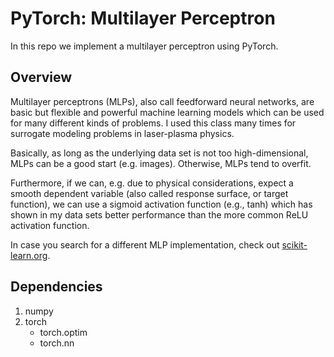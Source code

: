 # PyTorch: Multilayer Perceptron
In this repo we implement a multilayer perceptron using PyTorch.

## Overview

Multilayer perceptrons (MLPs), also call feedforward neural networks, are basic but flexible and powerful machine learning models which can be used for many different kinds of problems. I used this class many times for surrogate modeling problems in laser-plasma physics.

Basically, as long as the underlying data set is not too high-dimensional, MLPs can be a good start (e.g. images). Otherwise, MLPs tend to overfit.

Furthermore, if we can, e.g. due to physical considerations, expect a smooth dependent variable (also called response surface, or target function), we can use a sigmoid activation function (e.g., tanh) which has shown in my data sets better performance than the more common ReLU activation function.

In case you search for a different MLP implementation, check out [scikit-learn.org][scikit].

## Dependencies

 1. numpy
 2. torch
    *  torch.optim
    *  torch.nn


[scikit]: <https://scikit-learn.org/stable/modules/neural_networks_supervised.html#multi-layer-perceptron>
